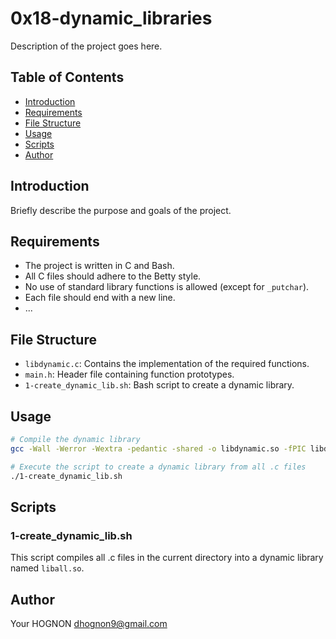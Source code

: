 # 0x18-dynamic_libraries

Description of the project goes here.

## Table of Contents
- [Introduction](#introduction)
- [Requirements](#requirements)
- [File Structure](#file-structure)
- [Usage](#usage)
- [Scripts](#scripts)
- [Author](#author)

## Introduction

Briefly describe the purpose and goals of the project.

## Requirements

- The project is written in C and Bash.
- All C files should adhere to the Betty style.
- No use of standard library functions is allowed (except for `_putchar`).
- Each file should end with a new line.
- ...

## File Structure

- `libdynamic.c`: Contains the implementation of the required functions.
- `main.h`: Header file containing function prototypes.
- `1-create_dynamic_lib.sh`: Bash script to create a dynamic library.

## Usage

```bash
# Compile the dynamic library
gcc -Wall -Werror -Wextra -pedantic -shared -o libdynamic.so -fPIC libdynamic.c

# Execute the script to create a dynamic library from all .c files
./1-create_dynamic_lib.sh
```

## Scripts

### 1-create_dynamic_lib.sh

This script compiles all .c files in the current directory into a dynamic library named `liball.so`.

## Author

Your HOGNON <dhognon9@gmail.com>
